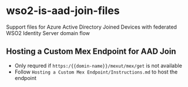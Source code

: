 # wso2-is-aad-join-files
Support files for Azure Active Directory Joined Devices with federated WSO2 Identity Server domain flow

## Hosting a Custom Mex Endpoint for AAD Join

- Only requred if `https:/{{domin-name}}/mexut/mex/get` is not available
- Follow `Hosting a Custom Mex Endpoint/Instructions.md` to host the endpoint